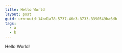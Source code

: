 ```yaml
---
title: Hello World
layout: post
guid: urn:uuid:14bd1a78-5737-46c3-8733-3390549ba6db
tags:
  - a
  - b
---
```


Hello World!
